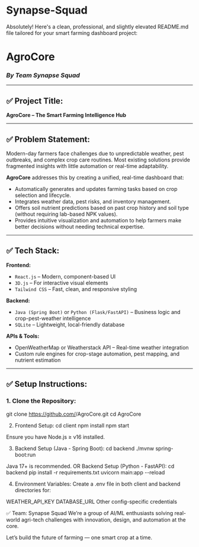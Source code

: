 # Synapse-Squad
Absolutely! Here's a clean, professional, and slightly elevated README.md file tailored for your smart farming dashboard project:

# **AgroCore**  
### *By Team Synapse Squad*

---

## ✅ Project Title:  
**AgroCore – The Smart Farming Intelligence Hub**

---

## ✅ Problem Statement:

Modern-day farmers face challenges due to unpredictable weather, pest outbreaks, and complex crop care routines. Most existing solutions provide fragmented insights with little automation or real-time adaptability.

**AgroCore** addresses this by creating a unified, real-time dashboard that:

- Automatically generates and updates farming tasks based on crop selection and lifecycle.
- Integrates weather data, pest risks, and inventory management.
- Offers soil nutrient predictions based on past crop history and soil type (without requiring lab-based NPK values).
- Provides intuitive visualization and automation to help farmers make better decisions without needing technical expertise.

---

## ✅ Tech Stack:

**Frontend:**
- `React.js` – Modern, component-based UI
- `3D.js` – For interactive visual elements
- `Tailwind CSS` – Fast, clean, and responsive styling

**Backend:**
- `Java (Spring Boot)` or `Python (Flask/FastAPI)` – Business logic and crop-pest-weather intelligence
- `SQLite` – Lightweight, local-friendly database

**APIs & Tools:**
- OpenWeatherMap or Weatherstack API – Real-time weather integration
- Custom rule engines for crop-stage automation, pest mapping, and nutrient estimation

---

## ✅ Setup Instructions:

### 1. Clone the Repository:

git clone https://github.com/<your-org>/AgroCore.git
cd AgroCore


2. Frontend Setup:
cd client
npm install
npm start

Ensure you have Node.js ≥ v16 installed.

3. Backend Setup (Java - Spring Boot):
cd backend
./mvnw spring-boot:run

Java 17+ is recommended.
OR
Backend Setup (Python - FastAPI):
cd backend
pip install -r requirements.txt
uvicorn main:app --reload


4. Environment Variables:
Create a .env file in both client and backend directories for:

WEATHER_API_KEY
DATABASE_URL
Other config-specific credentials




✅ Team: Synapse Squad
We’re a group of AI/ML enthusiasts solving real-world agri-tech challenges with innovation, design, and automation at the core.

Let’s build the future of farming — one smart crop at a time.


